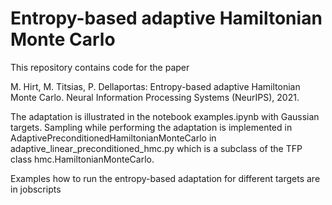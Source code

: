 
# Entropy-based adaptive Hamiltonian Monte Carlo

This repository  contains code for the paper

M. Hirt, M. Titsias, P. Dellaportas: Entropy-based adaptive Hamiltonian Monte Carlo. Neural Information Processing Systems (NeurIPS), 2021.

The adaptation is illustrated in the notebook examples.ipynb with Gaussian targets.
Sampling while performing the adaptation is implemented in AdaptivePreconditionedHamiltonianMonteCarlo in adaptive_linear_preconditioned_hmc.py which is a subclass of the TFP class hmc.HamiltonianMonteCarlo.

Examples how to run the entropy-based adaptation for different targets are in jobscripts